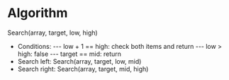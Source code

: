 # Algorithm
Search(array, target, low, high)
- Conditions: 
--- low + 1 == high: check both items and return
--- low > high: false
--- target == mid: return
- Search left: Search(array, target, low, mid)
- Search right: Search(array, target, mid, high)
